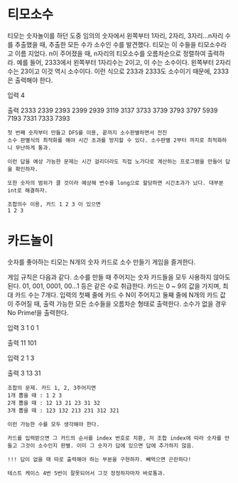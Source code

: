 # 티모소수

티모는 숫자놀이를 하던 도중 임의의 숫자에서 왼쪽부터 1자리, 2자리, 3자리...n자리 수를 추출했을 때, 추출한 모든 수가 소수인 수를 발견했다.
티모는 이 수들을 티모소수라고 이름 지었다. n이 주어졌을 때, n자리의 티모소수를 오름차순으로 정렬하여 출력하라.
예를 들어, 2333에서 왼쪽부터 1자리수는 2이고, 이 수는 소수이다. 왼쪽부터 2자리수는 23이고 이것 역시 소수이다.
이런 식으로 233과 2333도 소수이기 때문에, 2333은 출력해야 한다. 

입력
4

출력
2333
2339
2393
2399
2939
3119
3137
3733
3739
3793
3797
5939
7193
7331
7333
7393

```
첫 번째 숫자부터 만들고 DFS를 이용, 끝까지 소수판별하면서 전진
소수 판별식의 최적화를 해야 시간 초과를 방지할 수 있다. 소수판별 2부터 까지로 최적화하니 무난하게 통과.

이런 답을 예상 가능한 문제는 시간 걸리더라도 직접 노가다로 계산하는 프로그램을 만들어 답을 확인하자.

또한 숫자의 범위가 클 것이라 예상해 변수를 long으로 할당하면 시간초과가 났다. 대부분 int로 해결하자.

조합의수 이용, 카드 1 2 3 이 있으면
1 2 3 
```

# 카드놀이

숫자를 좋아하는 티모는 N개의 숫자 카드로 소수 만들기 게임을 즐겨한다.

게임 규칙은 다음과 같다.
소수를 만들 때 주어지는 숫자 카드들을 모두 사용하지 않아도 된다.
01, 001, 0001, 00...1 등은 같은 수로 취급한다.
카드는 0 ~ 9의 값을 가지며, 최대 카드 수는 7개다.
입력의 첫째 줄에 카드 수 N이 주어지고
둘째 줄에 N개의 카드 값이 주어질 때, 출력 가능한 모든 소수들을 오름차순 형태로 출력한다.
소수가 없을 경우 No Prime!을 출력한다.

입력
3
1 0 1

출력
11 101

입력
2
1 3

출력
3 13 31

```
조합의 문제. 카드 1, 2, 3주어지면
1개 뽑을 때 : 1 2 3
2개 뽑을 때 : 12 13 21 23 31 32
3개 뽑을 때 : 123 132 213 231 312 321

이런 가능한 수를 모두 생각해야 한다.

카드를 입력받으면 그 카드의 순서를 index 번호로 치환, 저 조합 index에 따라 숫자를 만들고 그것이 소수인지 판별. 이미 그 숫자가 답에 있으면 답에 추가하지 않음.

!!! 답이 없을 때 따로 출력해야 하는 부분을 구현하자. 빼먹으면 곤란하다!

테스트 케이스 4번 5번이 잘못되어서 그것 정정하자마자 바로통과.
```
